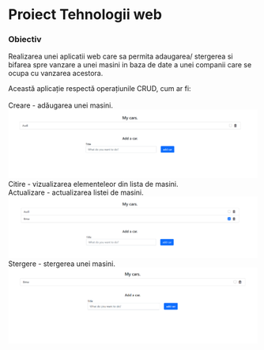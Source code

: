  <h1> Proiect Tehnologii web</h1>


<h3> Obiectiv </h3>


Realizarea unei aplicatii web care sa permita adaugarea/ stergerea si bifarea spre vanzare a unei masini in baza de date a unei companii care se ocupa cu vanzarea acestora.

Această aplicație respectă operațiunile CRUD, cum ar fi: <br>
<br>
Creare - adăugarea unei masini.<br>
![](CRUD/1-Creare.png)
Citire - vizualizarea elementeleor din lista de masini.<br>
Actualizare - actualizarea listei de masini.<br>
![](CRUD/3-Actualizare.png)
Stergere - stergerea unei masini.<br>
![](CRUD/2-Stergere.png)


